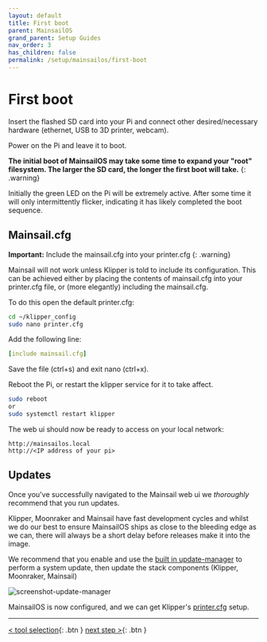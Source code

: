 ```yaml
---
layout: default
title: First boot
parent: MainsailOS
grand_parent: Setup Guides
nav_order: 3
has_children: false
permalink: /setup/mainsailos/first-boot
---
```



# First boot

Insert the flashed SD card into your Pi and connect other desired/necessary hardware (ethernet, USB to 3D printer, webcam).

Power on the Pi and leave it to boot.

**The initial boot of  MainsailOS may take some time to expand your "root" filesystem. The larger the SD card, the longer the first boot will take.**
{: .warning}

Initially the green LED on the Pi will be extremely active. After some time it will only intermittently flicker, indicating it has likely completed the boot sequence.

## Mainsail.cfg

 **Important:** Include the mainsail.cfg into your printer.cfg
{: .warning}

Mainsail will not work unless Klipper is told to include its configuration. This can be achieved either by placing the contents of mainsail.cfg into your printer.cfg file, or (more elegantly) including the mainsail.cfg. 

To do this open the default printer.cfg:

```bash
cd ~/klipper_config
sudo nano printer.cfg
```

Add the following line:

```yml
[include mainsail.cfg]
```
Save the file (ctrl+s) and exit nano (ctrl+x).

Reboot the Pi, or restart the klipper service for it to take affect.

```bash
sudo reboot
or 
sudo systemctl restart klipper
```

The web ui should now be ready to access on your local network:

```
http://mainsailos.local
http://<IP address of your pi>
```

## Updates

Once you've successfully navigated to the Mainsail web ui we _thoroughly_ recommend that you run updates.

Klipper, Moonraker and Mainsail have fast development cycles and whilst we do our best to ensure MainsailOS ships as close to the bleeding edge as we can, there will always be a short delay before releases make it into the image.

We recommend that you enable and use the [built in update-manager](../../update/update-manager) to perform a system update, then update the stack components (Klipper, Moonraker, Mainsail)

![screenshot-update-manager](../../../assets/img/update/screenshot-update-manager-example-not-up-to-date.png)


MainsailOS is now configured, and we can get Klipper's [printer.cfg](klipper-setup) setup.

---
[< tool selection](../mainsail-os.md){: .btn }  [next step >](klipper-setup){: .btn } 

